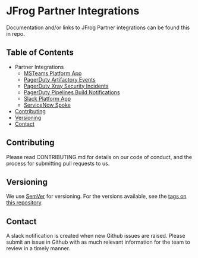 # JFrog Partner Integrations

Documentation and/or links to JFrog Partner integrations can be found this in repo.


## Table of Contents
   * Partner Integrations
     * [MSTeams Platform App](MSTeams/Platform/App/README.md)
     * [PagerDuty Artifactory Events](PagerDuty/Artifactory/README.md)
     * [PagerDuty Xray Security Incidents](PagerDuty/Xray/SecurityIncidents/README.md)
     * [PagerDuty Pipelines Build Notifications](PagerDuty/Pipelines/BuildNotifications/README.md)
     * [Slack Platform App](Slack/Platform/README.md)
     * [ServiceNow Spoke](https://github.com/jfrog/partner-integrations/blob/main/ServiceNow/JFrog%20Spoke/README.md)
   * [Contributing](#contributing)
   * [Versioning](#versioning)
   * [Contact](#contact)

## Contributing
Please read CONTRIBUTING.md for details on our code of conduct, and the process for submitting pull requests to us.

## Versioning
We use [SemVer](http://semver.org/) for versioning. For the versions available, see the [tags on this repository](https://github.com/your/project/tags).

## Contact
A slack notification is created when new Github issues are raised. Please submit an issue in Github with as much relevant information for the team to review in a timely manner.
